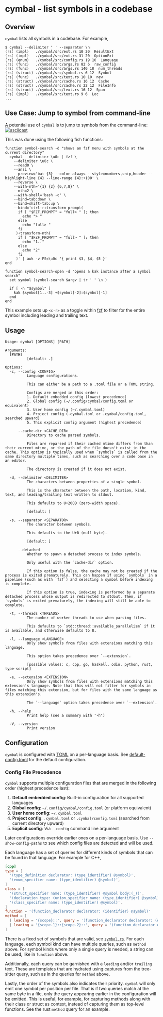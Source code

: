 # cymbal - list symbols in a codebase

## Overview
`cymbal` lists all symbols in a codebase. For example,
```
$ cymbal --delimiter ' ' --separator \n
(rs) (impl)   ./cymbal/src/ext.rs 10 20  ResultExt
(rs) (impl)   ./cymbal/src/ext.rs 31 20  OptionExt
(rs) (enum)   ./cymbal/src/config.rs 19 10  Language
(rs) (func)   ./cymbal/src/args.rs 82 6  raw_config
(rs) (func)   ./cymbal/src/args.rs 140 10  num_threads
(rs) (struct) ./cymbal/src/symbol.rs 6 12  Symbol
(rs) (func)   ./cymbal/src/text.rs 10 10  new
(rs) (struct) ./cymbal/src/cache.rs 16 12  Cache
(rs) (struct) ./cymbal/src/cache.rs 22 12  FileInfo
(rs) (struct) ./cymbal/src/text.rs 16 12  Span
(rs) (impl)   ./cymbal/src/text.rs 9 6  Loc
...
```

## Use Case: Jump to symbol from command-line
A potential use of `cymbal` is to jump to symbols from the command-line:
[![asciicast](https://asciinema.org/a/MzqFoRPvOqTztcuUg1PGWnUup.svg)][1]

This was done using the following fish functions:
```fish
function symbol-search -d "shows an fzf menu with symbols at the current directory"
  cymbal --delimiter \u0c | fzf \
    --delimiter \u0c \
    --read0 \
    --ansi \
    --preview='bat {3} --color always --style=numbers,snip,header --highlight-line {4} --line-range {4}:+100' \
    --reverse \
    --with-nth='{1} {2} {6,7,8}' \
    --nth=2 \
    --with-shell='bash -c' \
    --bind=tab:down \
    --bind=shift-tab:up \
    --bind='ctrl-r:transform-prompt(
      if [ "$FZF_PROMPT" = "full> " ]; then
        echo "> "
      else
        echo "full> "
      fi
     )+transform-nth(
      if [ "$FZF_PROMPT" = "full> " ]; then
        echo "1.."
      else
        echo "2"
      fi
     )' | awk -v FS=\u0c '{ print $3, $4, $5 }'
end

function symbol-search-open -d "opens a kak instance after a symbol search"
  set symbol (symbol-search $argv | tr ' ' \n )

  if [ -n "$symbol" ]
    kak $symbol[1..-3] +$symbol[-2]:$symbol[-1]
  end
end
```

This example sets up `<c-r>` as a toggle within [fzf][2] to filter for the
entire symbol including leading and trailing text.

## Usage
```
Usage: cymbal [OPTIONS] [PATH]

Arguments:
  [PATH]
          [default: .]

Options:
  -c, --config <CONFIG>
          Language configurations.

          This can either be a path to a .toml file or a TOML string.

          Configs are merged in this order:
          1. Default embedded config (lowest precedence)
          2. Global config (~/.config/cymbal/config.toml or equivalent)
          3. User home config (~/.cymbal.toml)
          4. Project config (.cymbal.toml or .cymbal/config.toml, searched upward)
          5. This explicit config argument (highest precedence)

      --cache-dir <CACHE_DIR>
          Directory to cache parsed symbols.

          Files are reparsed if their cached mtime differs from than their current mtime, or the path of the file doesn't exist in the cache. This option is typically used when `symbols` is called from the same directory multiple times, such as searching over a code base in an editor.

          The directory is created if it does not exist.

  -d, --delimiter <DELIMITER>
          The characters between properties of a single symbol.

          This is the character between the path, location, kind, text, and leading/trailing text written to stdout.

          This defaults to U+200B (zero-width space).

          [default: ​]

  -s, --separator <SEPARATOR>
          The character between symbols.

          This defaults to the U+0 (null byte).

          [default: ]

      --detached
          Whether to spawn a detached process to index symbols.

          Only useful with the `cache-dir` option.

          If this option is false, the cache may not be created if the process is exited prematurely. This can happen if using `symbols` in a pipeline (such as with `fzf`) and selecting a symbol before indexing is complete.

          If this option is true, indexing is performed by a separate detached process whose output is redirected to stdout. Then, if `symbols` is exited prematurely, the indexing will still be able to complete.

  -t, --threads <THREADS>
          The number of worker threads to use when parsing files.

          This defaults to `std::thread::available_parallelism` if it is available, and otherwise defaults to 8.

  -l, --language <LANGUAGE>
          Only show symbols from files with extensions matching this language.

          This option takes precedence over `--extension`.

          [possible values: c, cpp, go, haskell, odin, python, rust, type-script]

  -e, --extension <EXTENSION>
          Only show symbols from files with extensions matching this extension's language. Note that this will not filter for symbols in files matching this extension, but for files with the same language as this extension's.

          The `--language` option takes precedence over `--extension`.

  -h, --help
          Print help (see a summary with '-h')

  -V, --version
          Print version
```

## Configuration
`cymbal` is configured with [TOML][3] on a per-language basis. See
[default-config.toml][4] for the default configuration.

### Config File Precedence
`cymbal` supports multiple configuration files that are merged in the following order (highest precedence last):

1. **Default embedded config**: Built-in configuration for all supported languages
2. **Global config**: `~/.config/cymbal/config.toml` (or platform equivalent)
3. **User home config**: `~/.cymbal.toml`
4. **Project config**: `.cymbal.toml` or `.cymbal/config.toml` (searched from current directory upward)
5. **Explicit config**: Via `--config` command line argument

Later configurations override earlier ones on a per-language basis. Use `--show-config-paths` to see which config files are detected and will be used.

Each language has a set of queries for different kinds of symbols that can be
found in that language. For example for C++,
```toml
[cpp]
type = [
  '(type_definition declarator: (type_identifier) @symbol)',
  '(enum_specifier name: (type_identifier) @symbol)',
]
class = [
  '(struct_specifier name: (type_identifier) @symbol body:(_))',
  '(declaration type: (union_specifier name: (type_identifier) @symbol))',
  '(class_specifier name: (type_identifier) @symbol)',
]
function = '(function_declarator declarator: (identifier) @symbol)'
method = [
  { leading = '{scope}::', query = '(function_declarator declarator: (qualified_identifier scope: (_) @scope name: (identifier) @symbol))' },
  { leading = '{scope.1}::{scope.2}::', query = '(function_declarator declarator: (qualified_identifier scope: (_) @scope.1 name: (qualified_identifier scope: (_) @scope.2 name: (identifier) @symbol)))' },
]
```
There is a fixed set of symbols that are valid, see [`symbol.rs`][5]. For each
language, each symbol kind can have multiple queries, such as `method` above.
For symbol kinds where only a single query is needed, a string can be used,
like in `function` above.

Additionally, each query can be garnished with a `leading` and/or `trailing`
text. These are templates that are hydrated using captures from the tree-sitter
query, such as in the queries for `method` above.

Lastly, the order of the symbols also indicates their priority. `cymbal` will
only emit one symbol per position per file. That is if two queries match at the
same byte in a file, only the query appearing earlier in the configuration will
be emitted. This is useful, for example, for capturing methods along with their
class or struct as context, instead of capturing them as top-level functions.
See the rust `method` query for an example.

[1]: https://asciinema.org/a/MzqFoRPvOqTztcuUg1PGWnUup
[2]: https://github.com/junegunn/fzf
[3]: https://toml.io/en/
[4]: ./cymbal/default-config.toml
[5]: ./cymbal/src/symbol.rs
